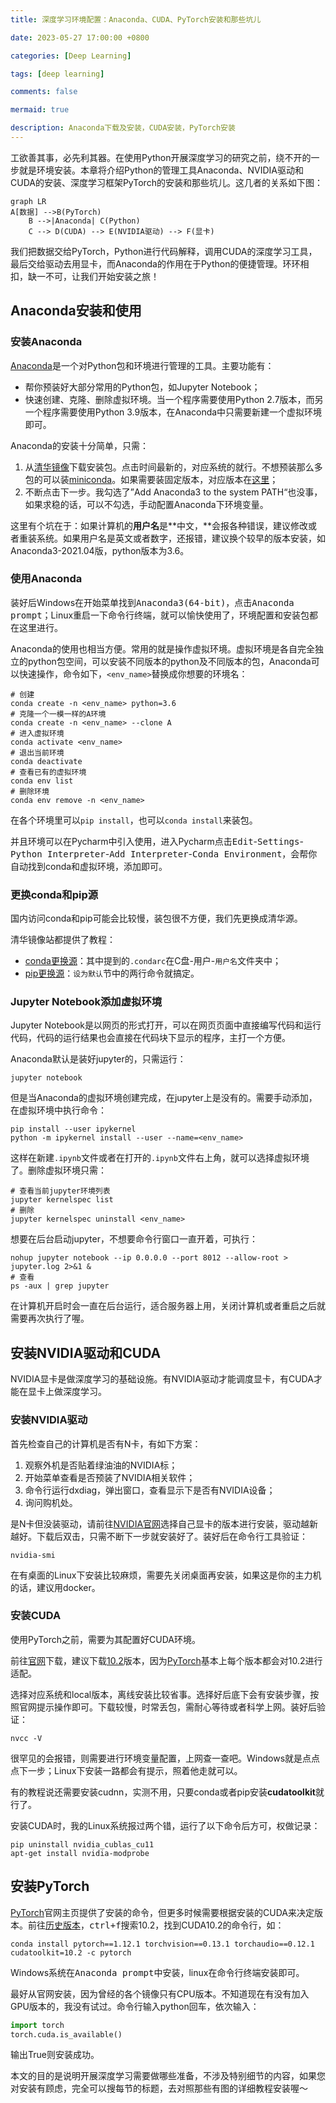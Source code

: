 ```yaml
---
title: 深度学习环境配置：Anaconda、CUDA、PyTorch安装和那些坑儿

date: 2023-05-27 17:00:00 +0800

categories: [Deep Learning]

tags: [deep learning]

comments: false

mermaid: true

description: Anaconda下载及安装，CUDA安装，PyTorch安装
---
```


工欲善其事，必先利其器。在使用Python开展深度学习的研究之前，绕不开的一步就是环境安装。本章将介绍Python的管理工具Anaconda、NVIDIA驱动和CUDA的安装、深度学习框架PyTorch的安装和那些坑儿。这几者的关系如下图：

```mermaid
graph LR
A[数据] -->B(PyTorch)
    B -->|Anaconda| C(Python)
	C --> D(CUDA) --> E(NVIDIA驱动) --> F(显卡)
```

我们把数据交给PyTorch，Python进行代码解释，调用CUDA的深度学习工具，最后交给驱动去用显卡，而Anaconda的作用在于Python的便捷管理。环环相扣，缺一不可，让我们开始安装之旅！

## Anaconda安装和使用

### 安装Anaconda

[Anaconda](https://www.anaconda.com/download/)是一个对Python包和环境进行管理的工具。主要功能有：

- 帮你预装好大部分常用的Python包，如Jupyter Notebook；
- 快速创建、克隆、删除虚拟环境。当一个程序需要使用Python 2.7版本，而另一个程序需要使用Python 3.9版本，在Anaconda中只需要新建一个虚拟环境即可。

Anaconda的安装十分简单，只需：

1. 从[清华镜像](https://mirrors.tuna.tsinghua.edu.cn/anaconda/archive/)下载安装包。点击时间最新的，对应系统的就行。不想预装那么多包的可以装[miniconda](https://mirrors.tuna.tsinghua.edu.cn/anaconda/miniconda/)。如果需要装固定版本，对应版本在[这里](https://docs.anaconda.com/free/anaconda/reference/packages/oldpkglists/)；
2. 不断点击下一步。我勾选了”Add Anaconda3 to the system PATH“也没事，如果求稳的话，可以不勾选，手动配置Anaconda下环境变量。

这里有个坑在于：如果计算机的**用户名**是**中文，**会报各种错误，建议修改或者重装系统。如果用户名是英文或者数字，还报错，建议换个较早的版本安装，如Anaconda3-2021.04版，python版本为3.6。

### 使用Anaconda

装好后Windows在开始菜单找到<kbd>Anaconda3(64-bit)</kbd>，点击<kbd>Anaconda prompt</kbd>；Linux重启一下命令行终端，就可以愉快使用了，环境配置和安装包都在这里进行。

Anaconda的使用也相当方便。常用的就是操作虚拟环境。虚拟环境是各自完全独立的python包空间，可以安装不同版本的python及不同版本的包，Anaconda可以快速操作，命令如下，`<env_name>`替换成你想要的环境名：

```shell
# 创建
conda create -n <env_name> python=3.6
# 克隆一个一模一样的A环境
conda create -n <env_name> --clone A
# 进入虚拟环境
conda activate <env_name>
# 退出当前环境
conda deactivate
# 查看已有的虚拟环境
conda env list
# 删除环境
conda env remove -n <env_name>
```

在各个环境里可以`pip install`，也可以`conda install`来装包。

并且环境可以在Pycharm中引入使用，进入Pycharm点击<kbd>Edit</kbd>-<kbd>Settings</kbd>-<kbd>Python Interpreter</kbd>-<kbd>Add Interpreter</kbd>-<kbd>Conda Environment</kbd>，会帮你自动找到conda和虚拟环境，添加即可。

### 更换conda和pip源

国内访问conda和pip可能会比较慢，装包很不方便，我们先更换成清华源。

清华镜像站都提供了教程：

- [conda更换源](https://mirrors.tuna.tsinghua.edu.cn/help/anaconda/)：其中提到的`.condarc`在C盘-用户-`用户名`文件夹中；
- [pip更换源](https://mirrors.tuna.tsinghua.edu.cn/help/pypi/)：`设为默认`节中的两行命令就搞定。

### Jupyter Notebook添加虚拟环境

Jupyter Notebook是以网页的形式打开，可以在网页页面中直接编写代码和运行代码，代码的运行结果也会直接在代码块下显示的程序，主打一个方便。

Anaconda默认是装好jupyter的，只需运行：

```shell
jupyter notebook
```

但是当Anaconda的虚拟环境创建完成，在jupyter上是没有的。需要手动添加，在虚拟环境中执行命令：

```shell
pip install --user ipykernel
python -m ipykernel install --user --name=<env_name>
```

这样在新建`.ipynb`文件或者在打开的`.ipynb`文件右上角，就可以选择虚拟环境了。删除虚拟环境只需：

```shell
# 查看当前jupyter环境列表
jupyter kernelspec list
# 删除
jupyter kernelspec uninstall <env_name>
```

想要在后台启动jupyter，不想要命令行窗口一直开着，可执行：

```shell
nohup jupyter notebook --ip 0.0.0.0 --port 8012 --allow-root > jupyter.log 2>&1 &
# 查看
ps -aux | grep jupyter
```

在计算机开启时会一直在后台运行，适合服务器上用，关闭计算机或者重启之后就需要再次执行了喔。

## 安装NVIDIA驱动和CUDA

NVIDIA显卡是做深度学习的基础设施。有NVIDIA驱动才能调度显卡，有CUDA才能在显卡上做深度学习。

### 安装NVIDIA驱动

首先检查自己的计算机是否有N卡，有如下方案：

1. 观察外机是否贴着绿油油的NVIDIA标；
2. 开始菜单查看是否预装了NVIDIA相关软件；
3. 命令行运行dxdiag，弹出窗口，查看<kbd>显示</kbd>下是否有NVIDIA设备；
4. 询问购机处。

是N卡但没装驱动，请前往[NVIDIA官网](https://www.nvidia.cn/Download/index.aspx?lang=cn)选择自己显卡的版本进行安装，驱动越新越好。下载后双击，只需不断下一步就安装好了。装好后在命令行工具验证：

```shell
nvidia-smi
```

在有桌面的Linux下安装比较麻烦，需要先关闭桌面再安装，如果这是你的主力机的话，建议用docker。

### 安装CUDA

使用PyTorch之前，需要为其配置好CUDA环境。

前往[官网](https://developer.nvidia.com/cuda-toolkit-archive)下载，建议下载[10.2](https://developer.nvidia.com/cuda-10.2-download-archive)版本，因为[PyTorch](https://pytorch.org/get-started/previous-versions/)基本上每个版本都会对10.2进行适配。

选择对应系统和local版本，离线安装比较省事。选择好后底下会有安装步骤，按照官网提示操作即可。下载较慢，时常丢包，需耐心等待或者科学上网。装好后验证：

```shell
nvcc -V
```

很罕见的会报错，则需要进行环境变量配置，上网查一查吧。Windows就是点点点下一步；Linux下安装一路都会有提示，照着他走就可以。

有的教程说还需要安装cudnn，实测不用，只要conda或者pip安装**cudatoolkit**就行了。

安装CUDA时，我的Linux系统报过两个错，运行了以下命令后方可，权做记录：

```shell
pip uninstall nvidia_cublas_cu11
apt-get install nvidia-modprobe
```

## 安装PyTorch

[PyTorch](https://pytorch.org/)官网主页提供了安装的命令，但更多时候需要根据安装的CUDA来决定版本。前往[历史版本](https://pytorch.org/get-started/previous-versions/)，<kbd>ctrl+f</kbd>搜索10.2，找到CUDA10.2的命令行，如：

```shell
conda install pytorch==1.12.1 torchvision==0.13.1 torchaudio==0.12.1 cudatoolkit=10.2 -c pytorch
```

Windows系统在<kbd>Anaconda prompt</kbd>中安装，linux在命令行终端安装即可。

最好从官网安装，因为曾经的各个镜像只有CPU版本。不知道现在有没有加入GPU版本的，我没有试过。命令行输入python回车，依次输入：

```python
import torch
torch.cuda.is_available()
```

输出True则安装成功。

本文的目的是说明开展深度学习需要做哪些准备，不涉及特别细节的内容，如果您对安装有顾虑，完全可以搜每节的标题，去对照那些有图的详细教程安装喔～
